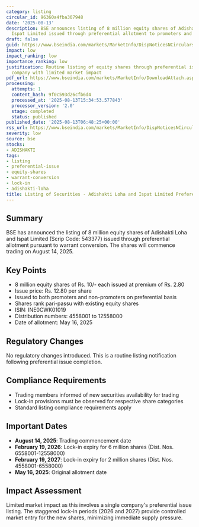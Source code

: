 ```yaml
---
category: listing
circular_id: 96360a4fba307948
date: '2025-08-13'
description: BSE announces listing of 8 million equity shares of Adishakti Loha and
  Ispat Limited issued through preferential allotment to promoters and non-promoters.
draft: false
guid: https://www.bseindia.com/markets/MarketInfo/DispNoticesNCirculars.aspx?Noticeid={947B956F-3501-4BAF-A380-3570B4280E42}&noticeno=20250813-3&dt=08/13/2025&icount=3&totcount=65&flag=0
impact: low
impact_ranking: low
importance_ranking: low
justification: Routine listing of equity shares through preferential issue for a single
  company with limited market impact
pdf_url: https://www.bseindia.com/markets/MarketInfo/DownloadAttach.aspx?id=20250813-3&attachedId=
processing:
  attempts: 1
  content_hash: 9f0c593d26cfb6d4
  processed_at: '2025-08-13T15:34:53.577843'
  processor_version: '2.0'
  stage: completed
  status: published
published_date: '2025-08-13T06:48:25+00:00'
rss_url: https://www.bseindia.com/markets/MarketInfo/DispNoticesNCirculars.aspx?Noticeid={947B956F-3501-4BAF-A380-3570B4280E42}&noticeno=20250813-3&dt=08/13/2025&icount=3&totcount=65&flag=0
severity: low
source: bse
stocks:
- ADISHAKTI
tags:
- listing
- preferential-issue
- equity-shares
- warrant-conversion
- lock-in
- adishakti-loha
title: Listing of Securities - Adishakti Loha and Ispat Limited Preferential Issue
---
```


## Summary

BSE has announced the listing of 8 million equity shares of Adishakti Loha and Ispat Limited (Scrip Code: 543377) issued through preferential allotment pursuant to warrant conversion. The shares will commence trading on August 14, 2025.

## Key Points

- 8 million equity shares of Rs. 10/- each issued at premium of Rs. 2.80
- Issue price: Rs. 12.80 per share
- Issued to both promoters and non-promoters on preferential basis
- Shares rank pari-passu with existing equity shares
- ISIN: INE0CWK01019
- Distribution numbers: 4558001 to 12558000
- Date of allotment: May 16, 2025

## Regulatory Changes

No regulatory changes introduced. This is a routine listing notification following preferential issue completion.

## Compliance Requirements

- Trading members informed of new securities availability for trading
- Lock-in provisions must be observed for respective share categories
- Standard listing compliance requirements apply

## Important Dates

- **August 14, 2025**: Trading commencement date
- **February 19, 2026**: Lock-in expiry for 6 million shares (Dist. Nos. 6558001-12558000)
- **February 19, 2027**: Lock-in expiry for 2 million shares (Dist. Nos. 4558001-6558000)
- **May 16, 2025**: Original allotment date

## Impact Assessment

Limited market impact as this involves a single company's preferential issue listing. The staggered lock-in periods (2026 and 2027) provide controlled market entry for the new shares, minimizing immediate supply pressure.